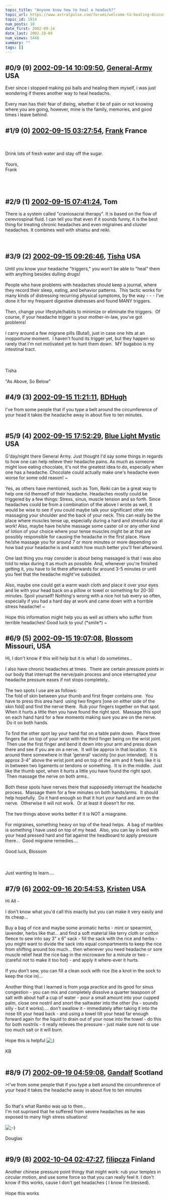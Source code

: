 ```yaml
---
topic_title: "Anyone know how to heal a headach?"
topic_url: https://www.astralpulse.com/forums/welcome-to-healing-discussions!/anyone-know-how-to-heal-a-headach
topic_id: 1914
num_posts: 10
date_first: 2002-09-14
date_last: 2002-10-04
num_views: 5446
summary: ""
tags: []
---
```


## \#0/9 (9) [2002-09-14 10:09:50](https://www.astralpulse.com/forums/index.php?msg=117648), [General-Army](https://www.astralpulse.com/forums/profile/?u=997) USA ##
<section>
Ever since i stopped making psi balls and healing them myself, i was just wondering if theres another way to heal headachs.
<br>
<br>
Every man has their fear of dieing, whether it be of pain or not knowing where you are going, however, mine is the family, memories, and good times i leave behind.
</section>

## \#1/9 (0) [2002-09-15 03:27:54](https://www.astralpulse.com/forums/index.php?msg=12535), [Frank](https://www.astralpulse.com/forums/profile/?u=359) France ##
<section>
<br>
<br>
Drink lots of fresh water and stay off the sugar.
<br>
<br>
Yours,
<br>
Frank
<br>
<br>
<br>
<br>
</section>

## \#2/9 (1) [2002-09-15 07:41:24](https://www.astralpulse.com/forums/index.php?msg=12549), Tom  ##
<section>
There is a system called "craniosacral therapy". It is based on the flow of cerevrospinal fluid. I can tell you that even if it sounds funny, it is the best thing for treating chronic headaches and even migraines and cluster headaches. It combines well with shiatsu and reiki.
<br>
<br>
<br>
</section>

## \#3/9 (2) [2002-09-15 09:26:46](https://www.astralpulse.com/forums/index.php?msg=12557), [Tisha](https://www.astralpulse.com/forums/profile/?u=594) USA ##
<section>
Until you know your headache "triggers," you won't be able to "heal" them with anything besides dulling drugs!
<br>
<br>
People who have problems with headaches should keep a journal, where they record their sleep, eating, and behavior patterns.  This tactic works for many kinds of distressing recurring physical symptoms, by the way - - - I've done it for my frequent digestive distresses and found MANY triggers.
<br>
<br>
Then, change your lifestyle/habits to minimize or eliminate the triggers.  Of course, if your headache trigger is your mother-in-law, you've got problems!
<br>
<br>
I carry around a few migrane pills (Butal), just in case one hits at an inopportune moment.  I haven't found its trigger yet, but they happen so rarely that I'm not motivated yet to hunt them down.  MY bugaboo is my intestinal tract.
<br>
<br>
<br>
<br>
Tisha
<br>
<br>
"As Above, So Below"
</section>

## \#4/9 (3) [2002-09-15 11:21:11](https://www.astralpulse.com/forums/index.php?msg=12561), [BDHugh](https://www.astralpulse.com/forums/profile/?u=52)  ##
<section>
I've from some people that if you type a belt around the circumference of your head it takes the headache away in about five to ten minutes.
<br>
<br>
</section>

## \#5/9 (4) [2002-09-15 17:52:29](https://www.astralpulse.com/forums/index.php?msg=12576), [Blue Light Mystic](https://www.astralpulse.com/forums/profile/?u=123) USA ##
<section>
G'day/night there General Army. Just thought I'd say some things in regards to how one can help relieve their headache pains. As much as someone might love eating chocolate, it's not the greatest idea to do, especially when one has a headache. Chocolate could actually make one's headache even worse for some odd reason! ~
<br>
<br>
Yes, as others have mentioned, such as Tom, Reiki can be a great way to help one rid themself of their headache. Headaches mostly could be triggered by a few things: Stress, sinus, muscle tension and so forth. Since headaches could be from a combination of the above I wrote as well, it would be wise to see if you could maybe talk your significant other into massaging your shoulder and the back of your neck. This can really be the place where muscles tense up, especially during a hard and stressful day at work! Also, maybe have he/she massage some caster oil or any other kind of lotion of your choice where your tense muscles might be at that are possibly responsible for causing the headache in the first place. Have he/she massage you for around 7 or more minutes or more depending on how bad your headache is and watch how much better you'll feel afterward.
<br>
<br>
One last thing you may consider is about being massaged is that I was also told to relax during it as much as possible. And, whenever you're finished getting it, you have to lie there afterwards for around 3-5 minutes or until you feel that the headache might've subsided.
<br>
<br>
Also, maybe one could get a warm wash cloth and place it over your eyes and lie with your head back on a pillow or towel or something for 20-30 minutes. Spoil yourself! Nothing's wrong with a nice hot tub every so often, especially if you had a hard day at work and came down with a horrible stress headache! ~
<br>
<br>
Hope this information might help you as well as others who suffer from terrible headaches! Good luck to you! (*smile*) ~
</section>

## \#6/9 (5) [2002-09-15 19:07:08](https://www.astralpulse.com/forums/index.php?msg=12582), [Blossom](https://www.astralpulse.com/forums/profile/?u=1146) Missouri, USA ##
<section>
Hi, I don't know if this will help but it is what I do sometimes..
<br>
<br>
I also have chronic headaches at times.  There are certain pressure points in our body that interrupt the nerve/pain process and once interrupted your headache pressure eases if not stops completely..
<br>
<br>
The two spots I use are as follows:
<br>
The fold of skin between your thumb and first finger contains one.  You have to press this area hard  using two fingers [one on either side of the skin fold] and find the nerve there.  Rub your fingers together on that spot. When it hurts a little then you have found the right spot.  Massage this spot on each hand hard for a few moments making sure you are on the nerve.  Do it on both hands.
<br>
<br>
To find the other spot lay your hand flat on a table palm down.  Place three fingers flat on top of your wrist with the third finger being on the wrist joint.  Then use the first finger and bend it down into your arm and press down there and see if you are on a nerve.  It will be approx in that location.  It is around there somewhere in that 'general' vacinity [no pun intended].  It is approx 3-4" above the wrist joint and on top of the arm and it feels like it is in between two ligaments or tendons or something.  It is in the middle.  Just like the thumb spot, when it hurts a little you have found the right spot.  Then massage the nerve on both arms..
<br>
<br>
Both these spots have nerves there that supposedly interrupt the headache process.  Massage them for a few minutes on both hands/arms.  It should help hopefully.  Do it hard enough so that it hurt your hand and arm on the nerve.  Otherwise it will not work.  Or at least it doesn't for me.
<br>
<br>
The two things above works better if it is NOT a miagraine.
<br>
<br>
For migraines, something heavy on top of the head helps.  A bag of marbles is something I have used on top of my head.  Also, you can lay in bed with your head pressed hard and flat against the headboard to apply pressure there...  Good migraine remedies....
<br>
<br>
Good luck, Blossom
<br>
<br>
<br>
<br>
Just wanting to learn....
</section>

## \#7/9 (6) [2002-09-16 20:54:53](https://www.astralpulse.com/forums/index.php?msg=12690), [Kristen](https://www.astralpulse.com/forums/profile/?u=56) USA ##
<section>
Hi All -
<br>
<br>
I don't know what you'd call this exactly but you can make it very easily and its cheap...
<br>
<br>
Buy a bag of rice and maybe some aromatic herbs - mint or spearmint, lavender, herbs like that... and find a soft material like terry cloth or cotton fleece to sew into say 3" x 6" sack - fill the sack with the rice and herbs - you might want to divide the sack into equal compartments to keep the rice from shifting around too much... then whenever you need headache or sore muscle relief heat the rice bag in the microwave for a minute or two - (careful not to make it too hot) - and apply it where-ever it hurts.
<br>
<br>
If you don't sew, you can fill a clean sock with rice (tie a knot in the sock to keep the rice in)...
<br>
<br>
Another thing that I learned is from yoga practice and its good for sinus congestion - you can mix and completely dissolve a quarter teaspoon of salt with about half a cup of water - pour a small amount into your cupped palm, close one nostril and snort the saltwater into the other (ha - sounds silly - but it works).... don't swallow it - immediately after taking it into the nose tilt your head back - and using a towel tilt your head far enough forward again for the liquid to drain out of your nose into the towel - do this for both nostrils - it really relieves the pressure - just make sure not to use too much salt or it will burn.
<br>
<br>
Hope this is helpful
<img alt=";)" class="smiley" src="https://www.astralpulse.com/forums/Smileys/fugue/wink.png" title="Wink"/>
<br>
<br>
KB
<br>
<br>
</section>

## \#8/9 (7) [2002-09-19 04:59:08](https://www.astralpulse.com/forums/index.php?msg=12853), [Gandalf](https://www.astralpulse.com/forums/profile/?u=850) Scotland ##
<section>
&gt;I've from some people that if you type a belt around the circumference of your head it takes the headache away in about five to ten minutes
<br>
<br>
<br>
So that's what Rambo was up to then...
<br>
I'm not suprised that he suffered from severe headaches as he was exposed to many high stress situations!
<br>
<br>
<img alt=";-)" class="smiley" src="https://www.astralpulse.com/forums/Smileys/fugue/wink.png" title="Wink"/>
<br>
<br>
Douglas
<br>
<br>
</section>

## \#9/9 (8) [2002-10-04 02:47:27](https://www.astralpulse.com/forums/index.php?msg=13761), [filipcza](https://www.astralpulse.com/forums/profile/?u=232) Finland ##
<section>
Another chinese pressure point thingy that might work: rub your temples in circular motion, and use some force so that you can really feel it. I don't know if this works, cause I don't get headaches ( I know I'm blessed).
<br>
<br>
Hope this works
<br>
<br>
<br>
<br>
</section>